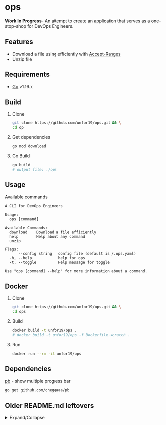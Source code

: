 # ops

**Work In Progress**- An attempt to create an application that serves as a one-stop-shop for DevOps Engineers.

## Features

- Download a file using efficiently with [Accept-Ranges](https://developer.mozilla.org/en-US/docs/Web/HTTP/Range_requests)
- Unzip file

## Requirements

- [Go](https://golang.org/doc/install) v1.16.x

## Build

1. Clone
    ```bash
    git clone https://github.com/unfor19/ops.git && \
    cd op
    ```
1. Get dependencies
   ```bash
   go mod download
   ```
1. Go Build
   ```bash
   go build
   # output file: ./ops
   ```

## Usage

Available commands

<!-- available_commands_start -->

```
A CLI for DevOps Engineers

Usage:
  ops [command]

Available Commands:
  download    Download a file efficiently
  help        Help about any command
  unzip       

Flags:
      --config string   config file (default is /.ops.yaml)
  -h, --help            help for ops
  -t, --toggle          Help message for toggle

Use "ops [command] --help" for more information about a command.
```

<!-- available_commands_end -->

## Docker

1. Clone
    ```bash
    git clone https://github.com/unfor19/ops.git && \
    cd ops
    ```
1. Build
   ```bash
   docker build -t unfor19/ops .
   # docker build -t unfor19/ops -f Dockerfile.scratch .
   ```
2. Run
   ```bash
   docker run --rm -it unfor19/ops
   ```

## Dependencies

[pb](github.com/cheggaaa/pb) - show multiple progress bar

```bash
go get github.com/cheggaaa/pb
```

## Older README.md leftovers

<details>

<summary>Expand/Collapse</summary>

# Compile command

mac

    GOOS=darwin GOARCH=amd64 go build -o download.command

windows

    GOOS=windows GOARCH=amd64 go build -o download.exe

# FIXME

* File's body download on windows is different from one on mac. (e.g. mp4)

# TODO

* Support request header


</details>